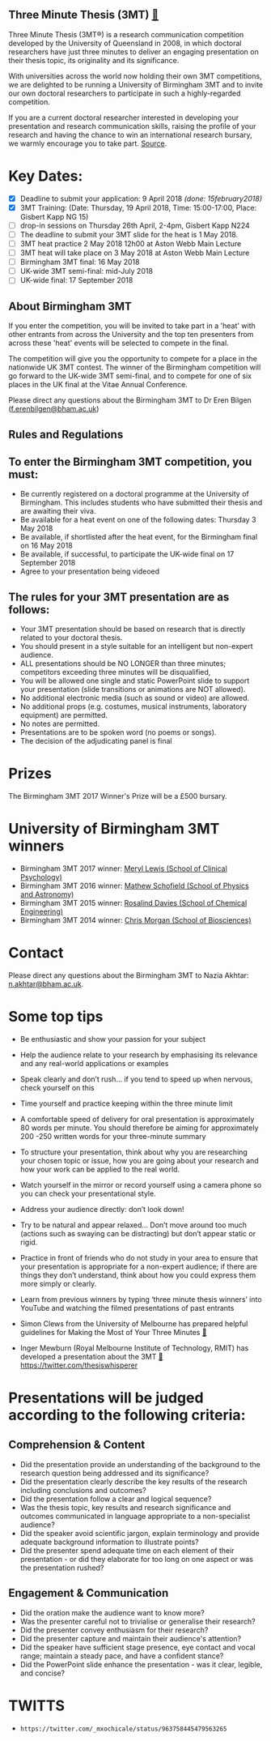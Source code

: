 Three Minute Thesis (3MT) [:link:](https://intranet.birmingham.ac.uk/as/studentservices/graduateschool/eventinfo/3MT.aspx)
---

Three Minute Thesis (3MT®) is a research communication competition developed 
by the University of Queensland in 2008, in which doctoral researchers have 
just three minutes to deliver an engaging presentation on their thesis topic,
its originality and its significance.

With universities across the world now holding their own 3MT competitions, 
we are delighted to be running a University of Birmingham 3MT and to invite 
our own doctoral researchers to participate in such a highly-regarded 
competition.

If you are a current doctoral researcher interested in developing your 
presentation and research communication skills, raising the profile of your 
research and having the chance to win an international research bursary, 
we warmly encourage you to take part. [Source](https://intranet.birmingham.ac.uk/as/studentservices/graduateschool/eventinfo/3MT.aspx).


# Key Dates:
* [x] Deadline to submit your application: 9 April 2018  _(done: 15february2018)_
* [x] 3MT Training: (Date: Thursday, 19 April 2018, Time: 15:00-17:00, Place: Gisbert Kapp NG 15)
* [ ] drop-in sessions on Thursday 26th April, 2-4pm, Gisbert Kapp N224
* [ ] The deadline to submit your 3MT slide for the heat is 1 May 2018.
* [ ] 3MT heat practice 2 May 2018 12h00 at Aston Webb Main Lecture
* [ ] 3MT heat will take place on 3 May 2018 at Aston Webb Main Lecture
* [ ] Birmingham 3MT final: 16 May 2018
* [ ] UK-wide 3MT semi-final: mid-July 2018
* [ ] UK-wide final: 17 September 2018

## About Birmingham 3MT

If you enter the competition, you will be invited to take part in a 'heat' 
with other entrants from across the University and the top ten presenters 
from across these 'heat' events will be selected to compete in the final.

The competition will give you the opportunity to compete for a place in 
the nationwide UK 3MT contest. The winner of the Birmingham competition 
will go forward to the UK-wide 3MT semi-final, and to compete for 
one of six places in the UK final at the Vitae Annual Conference.

Please direct any questions about the Birmingham 3MT to Dr Eren Bilgen (f.erenbilgen@bham.ac.uk)


## Rules and Regulations

## To enter the Birmingham 3MT competition, you must:

* Be currently registered on a doctoral programme at the University of 
Birmingham. This includes students who have submitted their thesis and 
are awaiting their viva.
* Be available for a heat event on one of the following dates: 
 Thursday 3 May 2018
* Be available, if shortlisted after the heat event, for the Birmingham 
 final on 16 May 2018
* Be available, if successful, to participate the UK-wide final on 
 17 September 2018
* Agree to your presentation being videoed


## The rules for your 3MT presentation are as follows:

* Your 3MT presentation should be based on research that is directly related to your doctoral thesis.
* You should present in a style suitable for an intelligent but non-expert audience.
* ALL presentations should be NO LONGER than three minutes; 
competitors exceeding three minutes will be disqualified,
* You will be allowed one single and static PowerPoint slide to support 
your presentation (slide transitions or animations are NOT allowed).
* No additional electronic media (such as sound or video) are allowed.
* No additional props (e.g. costumes, musical instruments, laboratory equipment) are permitted.
* No notes are permitted.
* Presentations are to be spoken word (no poems or songs).
* The decision of the adjudicating panel is final


# Prizes 

The Birmingham 3MT 2017 Winner's Prize will be a £500 bursary. 


# University of Birmingham 3MT winners

* Birmingham 3MT 2017 winner: [Meryl Lewis (School of Clinical Psychology)](https://www.youtube.com/watch?v=zUM6l6miaMA)
* Birmingham 3MT 2016 winner: [Mathew Schofield (School of Physics and Astronomy)](https://www.youtube.com/watch?v=DhVb9cAWqWM)
* Birmingham 3MT 2015 winner: [Rosalind Davies (School of Chemical Engineering)](https://www.youtube.com/watch?v=3WopKnCkMRg&feature=youtu.be)
* Birmingham 3MT 2014 winner: [Chris Morgan (School of Biosciences)](https://www.youtube.com/watch?v=L4A9t9ddaYg)


# Contact 

Please direct any questions about the Birmingham 3MT to Nazia Akhtar: n.akhtar@bham.ac.uk.


# Some top tips

* Be enthusiastic and show your passion for your subject
* Help the audience relate to your research by emphasising its relevance and any real-world applications or examples
* Speak clearly and don’t rush... if you tend to speed up when nervous, check yourself on this
* Time yourself and practice keeping within the three minute limit
* A comfortable speed of delivery for oral presentation is approximately 
80 words per minute. You should therefore be aiming for approximately 
200 -250 written words for your three-minute summary
* To structure your presentation, think about why you are researching your 
chosen topic or issue, how you are going about your research and 
how your work can be applied to the real world.
* Watch yourself in the mirror or record yourself using a camera phone so 
you can check your presentational style.
* Address your audience directly: don’t look down!
* Try to be natural and appear relaxed... Don’t move around too much 
(actions such as swaying can be distracting) but don’t appear static or 
rigid.
* Practice in front of friends who do not study in your area to ensure 
that your presentation is appropriate for a non-expert audience; 
if there are things they don’t understand, think about how you could 
express them more simply or clearly.
* Learn from previous winners by typing ‘three minute thesis winners’ 
into YouTube and watching the filmed presentations of past entrants


* Simon Clews from the University of Melbourne has prepared helpful 
guidelines for Making the Most of Your Three Minutes [:link:](https://www.grad.ubc.ca/sites/default/files/materials/gps_3MT.pdf)

* Inger Mewburn (Royal Melbourne Institute of Technology, RMIT) 
has developed a presentation about the 3MT [:link:](https://prezi.com/jwhwyydfzqxo/how-to-talk-about-your-thesis-in-3-minutes/)
https://twitter.com/thesiswhisperer




# Presentations will be judged according to the following criteria:

## Comprehension & Content
* Did the presentation provide an understanding of the background to the 
research question being addressed and its significance?
* Did the presentation clearly describe the key results of the research 
including conclusions and outcomes?
* Did the presentation follow a clear and logical sequence?
* Was the thesis topic, key results and research significance and 
outcomes communicated in language appropriate to a non-specialist audience?
* Did the speaker avoid scientific jargon, explain terminology and provide 
adequate background information to illustrate points?
* Did the presenter spend adequate time on each element of their 
presentation - or did they elaborate for too long on one aspect or was 
the presentation rushed?

## Engagement & Communication
* Did the oration make the audience want to know more?
* Was the presenter careful not to trivialise or generalise their research?
* Did the presenter convey enthusiasm for their research?
* Did the presenter capture and maintain their audience's attention?
* Did the speaker have sufficient stage presence, eye contact and vocal 
range; maintain a steady pace, and have a confident stance?
* Did the PowerPoint slide enhance the presentation - was it clear, 
legible, and concise?




# TWITTS


* `https://twitter.com/_mxochicale/status/963758445479563265`
